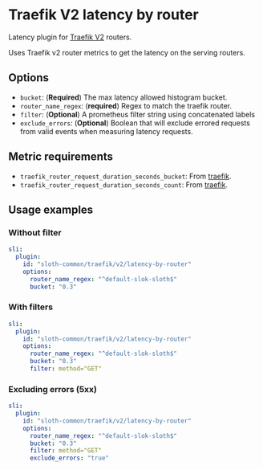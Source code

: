 # Traefik V2 latency by router

Latency plugin for [Traefik V2][traefik] routers.

Uses Traefik v2 router metrics to get the latency on the serving routers.

## Options

- `bucket`: (**Required**) The max latency allowed histogram bucket.
- `router_name_regex`: (**required**) Regex to match the traefik router.
- `filter`: (**Optional**) A prometheus filter string using concatenated labels
- `exclude_errors`: (**Optional**) Boolean that will exclude errored requests from valid events when measuring latency requests.

## Metric requirements

- `traefik_router_request_duration_seconds_bucket`: From [traefik].
- `traefik_router_request_duration_seconds_count`: From [traefik].

## Usage examples

### Without filter

```yaml
sli:
  plugin:
    id: "sloth-common/traefik/v2/latency-by-router"
    options:
      router_name_regex: "^default-slok-sloth$"
      bucket: "0.3"
```

### With filters

```yaml
sli:
  plugin:
    id: "sloth-common/traefik/v2/latency-by-router"
    options:
      router_name_regex: "^default-slok-sloth$"
      bucket: "0.3"
      filter: method="GET"
```

### Excluding errors (5xx)

```yaml
sli:
  plugin:
    id: "sloth-common/traefik/v2/latency-by-router"
    options:
      router_name_regex: "^default-slok-sloth$"
      bucket: "0.3"
      filter: method="GET"
      exclude_errors: "true"
```

[traefik]: https://doc.traefik.io/traefik/v2.6/
